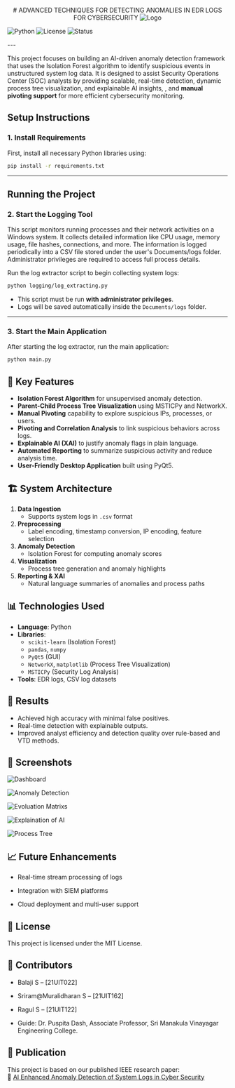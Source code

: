 <p align="center">
# ADVANCED TECHNIQUES FOR DETECTING ANOMALIES IN EDR LOGS FOR CYBERSECURITY

  <img src="images/logo.png" alt="Logo" />


![Python](https://img.shields.io/badge/Python-3.9%2B-blue)
![License](https://img.shields.io/badge/license-MIT-green)
![Status](https://img.shields.io/badge/status-Completed-brightgreen)
</p>
---

This project focuses on building an AI-driven anomaly detection framework that uses the Isolation Forest algorithm to identify suspicious events in unstructured system log data. It is designed to assist Security Operations Center (SOC) analysts by providing scalable, real-time detection, dynamic process tree visualization, and explainable AI insights, , and **manual pivoting support** for more efficient cybersecurity monitoring.

## Setup Instructions

### 1. Install Requirements
First, install all necessary Python libraries using:

```bash
pip install -r requirements.txt
```

---

## Running the Project

### 2. Start the Logging Tool

This script monitors running processes and their network activities on a Windows system.
It collects detailed information like CPU usage, memory usage, file hashes, connections, and more.
The information is logged periodically into a CSV file stored under the user's Documents/logs folder.
Administrator privileges are required to access full process details.

Run the log extractor script to begin collecting system logs:

```bash
python logging/log_extracting.py
```

- This script must be run **with administrator privileges**.
- Logs will be saved automatically inside the `Documents/logs` folder.

---

### 3. Start the Main Application
After starting the log extractor, run the main application:

```bash
python main.py
```

## 🧠 Key Features

- **Isolation Forest Algorithm** for unsupervised anomaly detection.
- **Parent-Child Process Tree Visualization** using MSTICPy and NetworkX.
- **Manual Pivoting** capability to explore suspicious IPs, processes, or users.
- **Pivoting and Correlation Analysis** to link suspicious behaviors across logs.
- **Explainable AI (XAI)** to justify anomaly flags in plain language.
- **Automated Reporting** to summarize suspicious activity and reduce analysis time.
- **User-Friendly Desktop Application** built using PyQt5.

## 🏗️ System Architecture

1. **Data Ingestion**
   - Supports system logs in `.csv` format
2. **Preprocessing**
   - Label encoding, timestamp conversion, IP encoding, feature selection
3. **Anomaly Detection**
   - Isolation Forest for computing anomaly scores
4. **Visualization**
   - Process tree generation and anomaly highlights
5. **Reporting & XAI**
   - Natural language summaries of anomalies and process paths

## 📊 Technologies Used

- **Language**: Python
- **Libraries**: 
  - `scikit-learn` (Isolation Forest)
  - `pandas`, `numpy`
  - `PyQt5` (GUI)
  - `NetworkX`, `matplotlib` (Process Tree Visualization)
  - `MSTICPy` (Security Log Analysis)
- **Tools**: EDR logs, CSV log datasets

## 🧪 Results

- Achieved high accuracy with minimal false positives.
- Real-time detection with explainable outputs.
- Improved analyst efficiency and detection quality over rule-based and VTD methods.

## 📸 Screenshots

![Dashboard](images/dashboard.png)

![Anomaly Detection](images/anomaly_detection.png)

![Evoluation Matrixs](images/evoluation.png)

![Explaination of AI](images/ai_explaination.png)

![Process Tree](images/process_tree.png)

## 📈 Future Enhancements

  -  Real-time stream processing of logs

   - Integration with SIEM platforms

 - Cloud deployment and multi-user support

## 📄 License
 This project is licensed under the MIT License.

## 🙌 Contributors
- Balaji S – [21UIT022]

- Sriram@Muralidharan S – [21UIT162]

- Ragul S – [21UIT122]

- Guide: Dr. Puspita Dash, Associate Professor, Sri Manakula Vinayagar Engineering College.

## 📄 Publication

This project is based on our published IEEE research paper:  
🔗 [AI Enhanced Anomaly Detection of System Logs in Cyber Security](https://ieeexplore.ieee.org/document/10894286)
